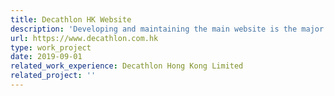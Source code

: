 ```yaml
---
title: Decathlon HK Website
description: 'Developing and maintaining the main website is the major mission in Decathlon. It was built on Svelte with cross countries compatibility. The project was hosted in monorepo to facilitate united management across all countries. Automated testing on unit tests and end-to-end tests are adopted in the CI/CD pipeline. Highlights of my own  works: Cypress automated testing, Membership features, A/B testing framework etc.'
url: https://www.decathlon.com.hk
type: work_project
date: 2019-09-01
related_work_experience: Decathlon Hong Kong Limited
related_project: ''
---
```

